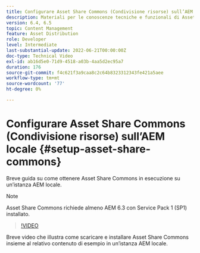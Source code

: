 ```yaml
---
title: Configurare Asset Share Commons (Condivisione risorse) sull’AEM locale
description: Materiali per le conoscenze tecniche e funzionali di Assets Share Commons
version: 6.4, 6.5
topic: Content Management
feature: Asset Distribution
role: Developer
level: Intermediate
last-substantial-update: 2022-06-21T00:00:00Z
doc-type: Technical Video
exl-id: ab16d5e0-71d9-4518-a03b-4aa5d2ec95a7
duration: 176
source-git-commit: f4c621f3a9caa8c2c64b8323312343fe421a5aee
workflow-type: tm+mt
source-wordcount: '77'
ht-degree: 0%

---
```


# Configurare Asset Share Commons (Condivisione risorse) sull’AEM locale {#setup-asset-share-commons}

Breve guida su come ottenere Asset Share Commons in esecuzione su un’istanza AEM locale.

>[!NOTE]
>
>Asset Share Commons richiede almeno AEM 6.3 con Service Pack 1 (SP1) installato.

>[!VIDEO](https://video.tv.adobe.com/v/20499?quality=12&learn=on)

Breve video che illustra come scaricare e installare Asset Share Commons insieme al relativo contenuto di esempio in un’istanza AEM locale.
